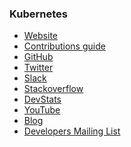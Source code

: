 ### Kubernetes

- [Website](http://kubernetes.io/)
- [Contributions guide](https://kubernetes.io/docs/imported/community/guide/)
- [GitHub](https://github.com/kubernetes)
- [Twitter](https://twitter.com/kubernetesio)
- [Slack](http://slack.k8s.io/)
- [Stackoverflow](http://stackoverflow.com/search?tab=newest&q=Kubernetes)
- [DevStats](https://k8s.devstats.cncf.io/)
- [YouTube](https://www.youtube.com/channel/UCZ2bu0qutTOM0tHYa_jkIwg)
- [Blog](http://blog.kubernetes.io/)
- [Developers Mailing
List](https://groups.google.com/forum/#!forum/kubernetes-dev)


